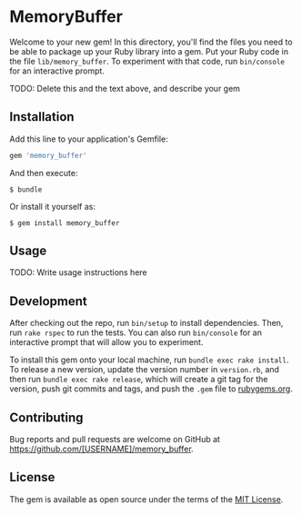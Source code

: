 # MemoryBuffer

Welcome to your new gem! In this directory, you'll find the files you need to be able to package up your Ruby library into a gem. Put your Ruby code in the file `lib/memory_buffer`. To experiment with that code, run `bin/console` for an interactive prompt.

TODO: Delete this and the text above, and describe your gem

## Installation

Add this line to your application's Gemfile:

```ruby
gem 'memory_buffer'
```

And then execute:

    $ bundle

Or install it yourself as:

    $ gem install memory_buffer

## Usage

TODO: Write usage instructions here

## Development

After checking out the repo, run `bin/setup` to install dependencies. Then, run `rake rspec` to run the tests. You can also run `bin/console` for an interactive prompt that will allow you to experiment.

To install this gem onto your local machine, run `bundle exec rake install`. To release a new version, update the version number in `version.rb`, and then run `bundle exec rake release`, which will create a git tag for the version, push git commits and tags, and push the `.gem` file to [rubygems.org](https://rubygems.org).

## Contributing

Bug reports and pull requests are welcome on GitHub at https://github.com/[USERNAME]/memory_buffer.


## License

The gem is available as open source under the terms of the [MIT License](http://opensource.org/licenses/MIT).

